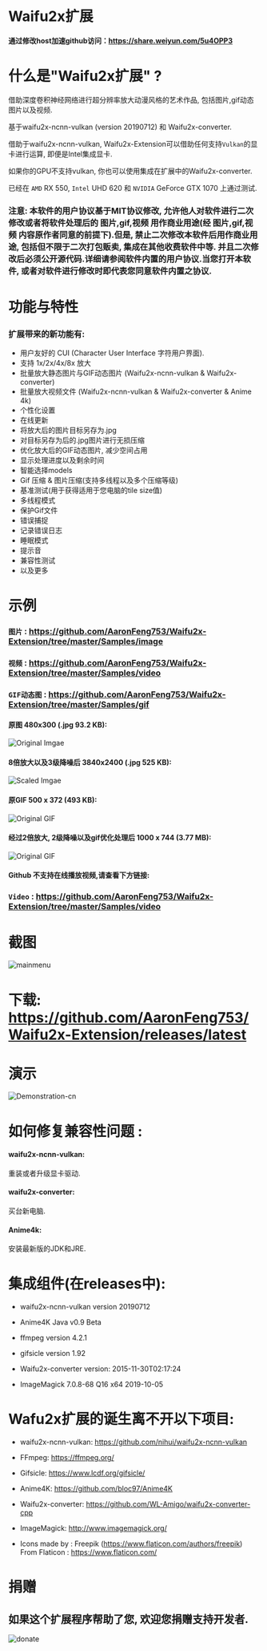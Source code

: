 # Waifu2x扩展
#### 通过修改host加速github访问：https://share.weiyun.com/5u4OPP3
# 什么是"Waifu2x扩展" ?
借助深度卷积神经网络进行超分辨率放大动漫风格的艺术作品, 包括图片,gif动态图片以及视频.

基于waifu2x-ncnn-vulkan (version 20190712) 和 Waifu2x-converter.

借助于waifu2x-ncnn-vulkan, Waifu2x-Extension可以借助任何支持`Vulkan`的显卡进行运算, 即便是Intel集成显卡.

如果你的GPU不支持vulkan, 你也可以使用集成在扩展中的Waifu2x-converter.

已经在 `AMD` RX 550, `Intel` UHD 620 和 `NVIDIA` GeForce GTX 1070 上通过测试.

### 注意: 本软件的用户协议基于MIT协议修改, 允许他人对软件进行二次修改或者将软件处理后的 图片,gif,视频 用作商业用途(经 图片,gif,视频 内容原作者同意的前提下).但是, 禁止二次修改本软件后用作商业用途, 包括但不限于二次打包贩卖, 集成在其他收费软件中等. 并且二次修改后必须公开源代码.详细请参阅软件内置的用户协议.当您打开本软件, 或者对软件进行修改时即代表您同意软件内置之协议.

# 功能与特性
### 扩展带来的新功能有:

- 用户友好的 CUI (Character User Interface 字符用户界面).
- 支持 1x/2x/4x/8x 放大
- 批量放大静态图片与GIF动态图片 (Waifu2x-ncnn-vulkan & Waifu2x-converter)
- 批量放大视频文件 (Waifu2x-ncnn-vulkan & Waifu2x-converter & Anime 4k)
- 个性化设置
- 在线更新
- 将放大后的图片目标另存为.jpg
- 对目标另存为后的.jpg图片进行无损压缩
- 优化放大后的GIF动态图片, 减少空间占用
- 显示处理进度以及剩余时间
- 智能选择models
- Gif 压缩 & 图片压缩(支持多线程以及多个压缩等级)
- 基准测试(用于获得适用于您电脑的tile size值)
- 多线程模式
- 保护Gif文件
- 错误捕捉
- 记录错误日志
- 睡眠模式
- 提示音
- 兼容性测试
- 以及更多

# 示例
### **`图片`** : https://github.com/AaronFeng753/Waifu2x-Extension/tree/master/Samples/image

### **`视频`** : https://github.com/AaronFeng753/Waifu2x-Extension/tree/master/Samples/video

### **`GIF动态图`** : https://github.com/AaronFeng753/Waifu2x-Extension/tree/master/Samples/gif

#### 原图 480x300 (.jpg 93.2 KB):
![Original Imgae](/Samples/image/Original_[480x300].jpg)

#### 8倍放大以及3级降噪后 3840x2400 (.jpg 525 KB):
![Scaled Imgae](/Samples/image/Waifu2x_8x_[3840x2400].jpg)

#### 原GIF 500 x 372 (493 KB):
![Original GIF](/Samples/gif/2_original.gif)

#### 经过2倍放大, 2级降噪以及gif优化处理后 1000 x 744 (3.77 MB):
![Original GIF](/Samples/gif/2_waifu2x_compressed.gif)

#### Github 不支持在线播放视频,请查看下方链接:
### **`Video`** : https://github.com/AaronFeng753/Waifu2x-Extension/tree/master/Samples/video

# 截图
![mainmenu](/screenshot/mainmenu-cn.png) 

# 下载: https://github.com/AaronFeng753/Waifu2x-Extension/releases/latest

# 演示
![Demonstration-cn](/screenshot/Demonstration-cn.gif) 

# 如何修复兼容性问题 :
#### waifu2x-ncnn-vulkan:
重装或者升级显卡驱动.
#### waifu2x-converter:
买台新电脑.
#### Anime4k:
安装最新版的JDK和JRE.

# 集成组件(在releases中):
- waifu2x-ncnn-vulkan version 20190712

- Anime4K Java v0.9 Beta

- ffmpeg version 4.2.1

- gifsicle version 1.92

- Waifu2x-converter version: 2015-11-30T02:17:24

- ImageMagick 7.0.8-68 Q16 x64 2019-10-05

# Wafu2x扩展的诞生离不开以下项目:

- waifu2x-ncnn-vulkan: https://github.com/nihui/waifu2x-ncnn-vulkan

- FFmpeg: https://ffmpeg.org/

- Gifsicle: https://www.lcdf.org/gifsicle/

- Anime4K: https://github.com/bloc97/Anime4K

- Waifu2x-converter: https://github.com/WL-Amigo/waifu2x-converter-cpp

- ImageMagick: http://www.imagemagick.org/

- Icons made by : Freepik (https://www.flaticon.com/authors/freepik) From Flaticon : https://www.flaticon.com/


# 捐赠

## 如果这个扩展程序帮助了您, 欢迎您捐赠支持开发者. 

![donate](/donate.jpg)
